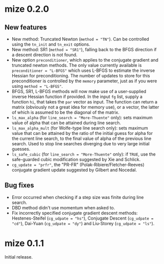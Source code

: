 # mize 0.2.0

## New features

* New method: Truncated Newton (`method = "TN"`). Can be controlled using the
`tn_init` and `tn_exit` options.
* New method: SR1 (`method = "SR1"`), falling back to the BFGS direction if a 
descent direction is not found.
* New option `preconditioner`, which applies to the conjugate gradient and
truncated newton methods. The only value currently available is `preconditioner
= "L-BFGS"` which uses L-BFGS to estimate the inverse Hessian for
preconditioning. The number of updates to store for this preconditioner is
controlled by the `memory` parameter, just as if you were using `method =
"L-BFGS"`.
* BFGS, SR1, L-BFGS methods will now make use of a user-supplied inverse Hessian
function if provided. In the input `fg` list, supply a function `hi`, that takes
the `par` vector as input. The function can return a matrix (obviously not a
great idea for memory use), or a vector, the latter of which is assumed to be
the diagonal of the matrix.
* `ls_max_alpha` (for `line_search = "More-Thuente"` only): sets maximum value
of alpha that can be attained during line search.
* `ls_max_alpha_mult` (for Wolfe-type line search only): sets maximum value that
can be attained by the ratio of the initial guess for alpha for the current line
search, to the final value of alpha of the previous line search. Used to stop
line searches diverging due to very large initial guesses.
* `ls_safe_cubic` (for `line_search = "More-Thuente"` only): if `TRUE`,
use the safe-guarded cubic modification suggested by Xie and Schlick.
* `cg_update = "prfr"`, the "PR-FR" (Polak-Ribiere/Fletcher-Reeves) conjugate 
gradient update suggested by Gilbert and Nocedal.

## Bug fixes

* Error occurred when checking if a step size was finite during line search.
* DBD method didn't use momentum when asked to.
* Fix incorrectly specified conjugate gradient descent methods: 
Hestenes-Steifel (`cg_udpate = "hs"`), Conjugate Descent (`cg_udpate = "cd"`), 
Dai-Yuan (`cg_udpate = "dy"`) and Liu-Storey (`cg_udpate = "ls"`).

# mize 0.1.1

Initial release.
